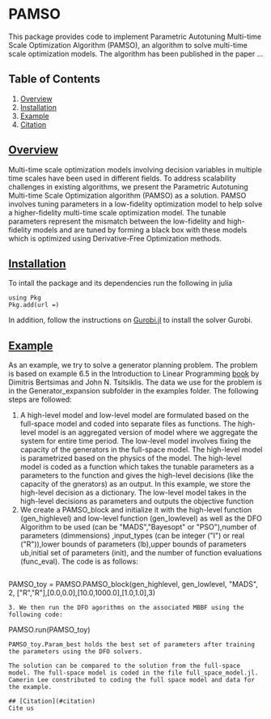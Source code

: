 # PAMSO

This package provides code to implement Parametric Autotuning Multi-time Scale Optimization Algorithm (PAMSO), an algorithm to solve multi-time scale optimization models. The algorithm has been published in the paper ...

## Table of Contents
1. [Overview](#overview)
2. [Installation](#requirements)
3. [Example](#running)
4. [Citation](#citation)

## [Overview](#overview)
Multi-time scale optimization models involving decision variables in multiple time scales have been used in different fields. To address scalability challenges in existing algorithms, we present the Parametric Autotuning Multi-time Scale Optimization algorithm (PAMSO) as a solution. PAMSO involves tuning parameters in a low-fidelity optimization model to help solve a higher-fidelity multi-time scale optimization model.  The tunable parameters represent the mismatch between the low-fidelity and high-fidelity models and are tuned by forming a black box with these models which is optimized using Derivative-Free Optimization methods. 

## [Installation](#requirements)
To intall the package and its dependencies run the following in julia
  ```
  using Pkg
  Pkg.add(url =)
  ```
  In addition, follow the instructions on [Gurobi.jl](https://github.com/jump-dev/Gurobi.jl) to install the solver Gurobi.

## [Example](#running)
As an example, we try to solve a generator planning problem. The problem is based on example 6.5 in the Introduction to Linear Programming [book](https://books.google.com/books/about/Introduction_to_Linear_Optimization.html?id=GAFsQgAACAAJ&source=kp_book_description) by Dimitris Bertsimas and John N. Tsitsiklis. The data we use for the problem is in the    Generator_expansion subfolder in the examples folder. The following steps are followed:
1. A high-level model and low-level model are formulated based on the full-space model and coded into separate files as functions. The high-level model is an aggregated version of model where we aggregate the system for entire time period. The low-level model involves fixing the capacity of the generators in the full-space model. The high-level model is parametrized based on the physics of the model. The high-level model is coded as a function which takes the tunable parameters as a parameters to the function and gives the high-level decisions (like the capacity of the gnerators) as an output. In this example, we store the high-level decision as a dictionary. The low-level model takes in the high-level decisions as parameters and outputs the objective function 
2. We create a PAMSO_block and initialize it with the high-level function (gen_highlevel) and low-level function (gen_lowlevel) as well as the DFO Algorithm to be used (can be "MADS","Bayesopt" or "PSO"),number of parameters (dimmensions) ,input_types (can be integer ("I") or real ("R")),lower bounds of parameters (lb),upper bounds of parameters ub,initial set of parameters (init), and the number of function evaluations (func_eval). The code is as follows:
   ```
  PAMSO_toy = PAMSO.PAMSO_block(gen_highlevel, gen_lowlevel, "MADS", 2, ["R","R"],[0.0,0.0],[10.0,1000.0],[1.0,1.0],3)
  ```
3. We then run the DFO agorithms on the associated MBBF using the following code:
  ```
  PAMSO.run(PAMSO_toy)
  ```
PAMSO_toy.Param_best holds the best set of parameters after training the parameters using the DFO solvers.

The solution can be compared to the solution from the full-space model. The full-space model is coded in the file full_space_model.jl. Camerin Lee constributed to coding the full space model and data for the example.

## [Citation](#citation)
Cite us 

